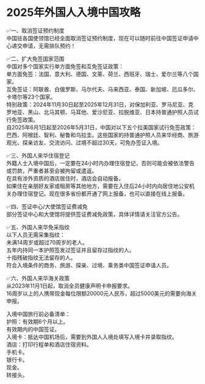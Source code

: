 # 2025年外国人入境中国攻略  
✅一、取消签证预约制度  
中国驻各国使领馆已经全面取消签证预约制度，现在可以随时前往中国签证申请中心递交申请，无需排队预约！  

✅二、扩大免签国家范围  
中国对多个国家实行单方面免签和互免签证政策：  
单方面免签：法国、意大利、德国、文莱、荷兰、西班牙、瑞士、爱尔兰等八个国家。  
互免签证：阿联酋、白俄罗斯、马尔代夫、马来西亚、泰国、新加坡、厄瓜多尔、卡塔尔等23个国家。  
特别政策：2024年11月30日起至2025年12月31日，对保加利亚、罗马尼亚、克罗地亚、黑山、北马其顿、马耳他、爱沙尼亚、拉脱维亚、日本持普通护照人员试行免签政策。  
‌自2025年6月1日起至2026年5月31日，中国对以下五个拉美国家试行免签政策：巴西、阿根廷、智利、秘鲁和乌拉圭‌。这些国家的持普通护照人员来华经商、旅游观光、探亲访友、交流访问、过境不超过30天，可免办签证入境‌。
  

✅三、外国人来华住宿登记  
外籍人士入境中国后，一定要在24小时内办理住宿登记，否则可能会被依法警告或罚款，严重者甚至会被拘留或遣返。  
在具有涉外资质的酒店居住时，酒店会自动报备。  
如果住在亲朋好友家或租房等其他地方，需要在入住后24小时内向居住地公安机关办理住宿登记。现在很多省份都开通了网上报备，也可以直接在线上报备。  

✅四、签证中心/大使馆签证费减免  
部分签证中心和大使馆将提供签证费减免政策，具体详情请关注官方公告。  

✅五、外国人来华免采指纹  
以下人员无需采集指纹：  
未满14周岁或超过70周岁的老人。  
五年内持同一本护照签发过签证并且留存过指纹的人。  
十指残破指纹无法留存的人。  
符合入境条件的商务、旅游、探亲、过境、乘务类中国签证申请人员。  

✅六、外国人来华海关政策  
从2023年11月1日起，取消全员健康声明卡申报要求。  
16周岁以上的人携带现金每位限额20000元人民币，超过5000美元的需要向海关申报。  

入境中国旅行前必备清单：  
护照：有效期6个月以上。  
有效期内的中国签证。  
入境卡：抵达中国机场后，需要到外国人入境处填写入境卡并录取指纹。  
酒店：打印行程单和酒店住宿资料。  
手机卡。  
银行卡。  
现金。  
转接头。  
